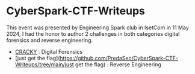 # CyberSpark-CTF-Writeups
This event was presented by Engineering Spark club in IsetCom in 11 May 2024, I had the honor to author 2 challenges in both categories digital forensics and reverse engineering.
- [CRACKY](https://github.com/PredaSec/CyberSpark-CTF-Writeups/tree/main/CRACKY) : Digital Forensics
- [just get the flag](https://github.com/PredaSec/CyberSpark-CTF-Writeups/tree/main/just get the flag) : Reverse Engineering